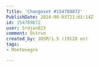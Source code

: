 ```yaml
---
Title: 'Changeset #154789872'
PublishDate: 2024-08-03T21:01:14Z
id: 154789872
user: Srdjan023
comment: Ostrvo
created_by: JOSM/1.5 (19128 en)
tags:
- Montenegro

---
```

